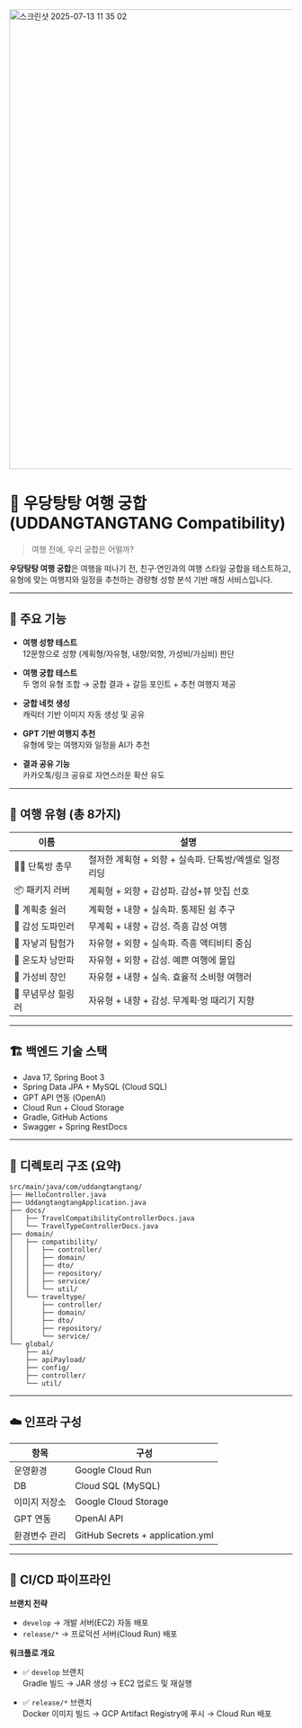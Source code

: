 <img width="1451" height="819" alt="스크린샷 2025-07-13 11 35 02" src="https://github.com/user-attachments/assets/d7d75790-ea03-46c4-8c13-df5b16830f20" />


# 🧳 우당탕탕 여행 궁합 (UDDANGTANGTANG Compatibility)

> 여행 전에, 우리 궁합은 어떨까?

**우당탕탕 여행 궁합**은 여행을 떠나기 전, 친구·연인과의 여행 스타일 궁합을 테스트하고,  
유형에 맞는 여행지와 일정을 추천하는 경량형 성향 분석 기반 매칭 서비스입니다.

---

## 🌈 주요 기능

- **여행 성향 테스트**  
  12문항으로 성향 (계획형/자유형, 내향/외향, 가성비/가심비) 판단

- **여행 궁합 테스트**  
  두 명의 유형 조합 → 궁합 결과 + 갈등 포인트 + 추천 여행지 제공

- **궁합 네컷 생성**  
  캐릭터 기반 이미지 자동 생성 및 공유

- **GPT 기반 여행지 추천**  
  유형에 맞는 여행지와 일정을 AI가 추천

- **결과 공유 기능**  
  카카오톡/링크 공유로 자연스러운 확산 유도

---

## 👥 여행 유형 (총 8가지)

| 이름 | 설명 |
|------|------|
| 🧑‍✈️ 단톡방 총무 | 철저한 계획형 + 외향 + 실속파. 단톡방/엑셀로 일정 리딩 |
| 📦 패키지 러버 | 계획형 + 외향 + 감성파. 감성+뷰 맛집 선호 |
| 🛟 계획충 쉴러 | 계획형 + 내향 + 실속파. 통제된 쉼 추구 |
| 🧃 감성 도파민러 | 무계획 + 내향 + 감성. 즉흥 감성 여행 |
| 🎯 자낳괴 탐험가 | 자유형 + 외향 + 실속파. 즉흥 액티비티 중심 |
| 🧃 온도차 낭만파 | 자유형 + 외향 + 감성. 예쁜 여행에 몰입 |
| 💸 가성비 장인 | 자유형 + 내향 + 실속. 효율적 소비형 여행러 |
| 🐚 무념무상 힐링러 | 자유형 + 내향 + 감성. 무계획·멍 때리기 지향 |

---

## 🏗️ 백엔드 기술 스택

- Java 17, Spring Boot 3
- Spring Data JPA + MySQL (Cloud SQL)
- GPT API 연동 (OpenAI)
- Cloud Run + Cloud Storage
- Gradle, GitHub Actions
- Swagger + Spring RestDocs

---

## 📁 디렉토리 구조 (요약)

```
src/main/java/com/uddangtangtang/
├── HelloController.java
├── UddangtangtangApplication.java
├── docs/
│   ├── TravelCompatibilityControllerDocs.java
│   └── TravelTypeControllerDocs.java
├── domain/
│   ├── compatibility/
│   │   ├── controller/
│   │   ├── domain/
│   │   ├── dto/
│   │   ├── repository/
│   │   ├── service/
│   │   └── util/
│   └── traveltype/
│       ├── controller/
│       ├── domain/
│       ├── dto/
│       ├── repository/
│       └── service/
└── global/
    ├── ai/
    ├── apiPayload/
    ├── config/
    ├── controller/
    └── util/
```

---

## ☁️ 인프라 구성

| 항목 | 구성 |
|------|------|
| 운영환경 | Google Cloud Run  |
| DB | Cloud SQL (MySQL) |
| 이미지 저장소 | Google Cloud Storage |
| GPT 연동 | OpenAI API |
| 환경변수 관리 | GitHub Secrets + application.yml |

---

## 🚀 CI/CD 파이프라인

**브랜치 전략**

- `develop` → 개발 서버(EC2) 자동 배포  
- `release/*` → 프로덕션 서버(Cloud Run) 배포

**워크플로 개요**

- ✅ `develop` 브랜치  
  Gradle 빌드 → JAR 생성 → EC2 업로드 및 재실행

- ✅ `release/*` 브랜치  
  Docker 이미지 빌드 → GCP Artifact Registry에 푸시 → Cloud Run 배포
